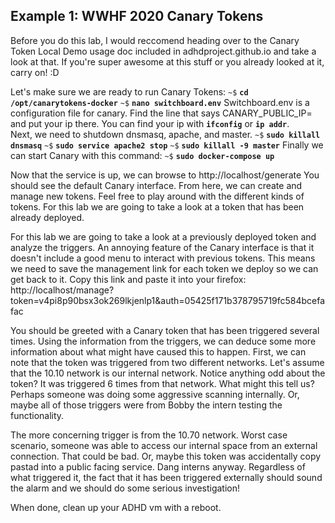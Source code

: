Example 1: WWHF 2020 Canary Tokens
----------------------
Before you do this lab, I would reccomend heading over to the Canary Token Local Demo usage doc included in
adhdproject.github.io and take a look at that. If you're super awesome at this stuff or you already looked at it, carry on! :D

Let's make sure we are ready to run Canary Tokens:
`~$` **`cd /opt/canarytokens-docker`**
`~$` **`nano switchboard.env`**
Switchboard.env is a configuration file for canary. Find the line that says CANARY_PUBLIC_IP= and put your ip there. You can find your ip with **`ifconfig`** or **`ip addr`**.  
Next, we need to shutdown dnsmasq, apache, and master.
`~$` **`sudo killall dnsmasq`**
`~$` **`sudo service apache2 stop`**
`~$` **`sudo killall -9 master`**
Finally we can start Canary with this command:
`~$` **`sudo docker-compose up`**

Now that the service is up, we can browse to http://localhost/generate
You should see the default Canary interface. From here, we can create and manage new tokens. Feel free to play around with the different kinds of tokens. For this lab we are going to take a look at a token that has been already deployed.

For this lab we are going to take a look at a previously deployed token and analyze the triggers. An annoying feature of the Canary interface is that it doesn't include a good menu to interact with previous tokens. This means we need to save the management link for each token we deploy so we can get back to it.
Copy this link and paste it into your firefox: http://localhost/manage?token=v4pi8p90bsx3ok269lkjenlp1&auth=05425f171b378795719fc584bcefafac
 
You should be greeted with a Canary token that has been triggered several times. Using the information from the triggers, we can deduce some more information about what might have caused this to happen.
First, we can note that the token was triggered from two different networks. Let's assume that the 10.10 network is our internal network. Notice anything odd about the token? It was triggered 6 times from that network. What might this tell us? Perhaps someone was doing some aggressive scanning internally. Or, maybe all of those triggers were from Bobby the intern testing the functionality. 

The more concerning trigger is from the 10.70 network. Worst case scenario, someone was able to access our internal space from an external connection. That could be bad. Or, maybe this token was accidentally copy pastad into a public facing service. Dang interns anyway. Regardless of what triggered it, the fact that it has been triggered externally should sound the alarm and we should do some serious investigation!




When done, clean up your ADHD vm with a reboot.